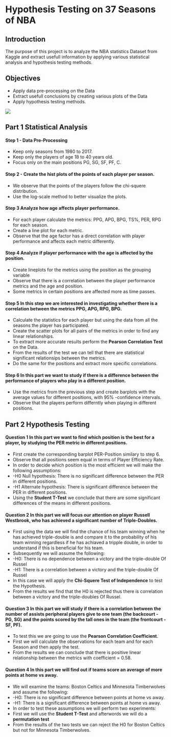 # Hypothesis Testing on 37 Seasons of NBA

## Introduction

The purpose of this project is to analyze the NBA statistics Dataset from Kaggle and extract usefull information by applying various statistical analysis and hypothesis testing methods.

## Objectives

* Apply data pre-processing on the Data
* Extract usefull conclusions by creating various plots of the Data
* Apply hypothesis testing methods.

<img src='https://github.com/KGharib/Test-Gif/blob/master/Lebron.gif'>

## Part 1 Statistical Analysis

#### Step 1 - Data Pre-Processing
* Keep only seasons from 1980 to 2017.
* Keep only the players of age 18 to 40 years old.
* Focus only on the main positions PG, SG, SF, PF, C.

#### Step 2 - Create the hist plots of the points of each player per season.
* We observe that the points of the players follow the chi-squere distribution.
* Use the log-scale method to better visualize the plots.

#### Step 3 Analyze how age affects player performance.
* For each player calculate the metrics: PPG, APG, BPG, TS%, PER, RPG for each season.
* Create a line plot for each metric.
* Observe that the age factor has a direct correlation with player performance and affects each metric differently.

#### Step 4 Analyze if player performance with the age is affected by the position.
* Create lineplots for the metrics using the position as the grouping variable
* Observe that there is a correlation between the player performance metrics and the age and position.
* Some metrics in certain positions are affected more as time passes.

#### Step 5 In this step we are interested in investigating whether there is a correlation between the metrics PPG, APG, RPG, BPG.
* Calculate the statistics for each player but using the data from all the seasons the player has participated.
* Create the scatter plots for all pairs of the metrics in order to find any linear relationships.
* To extract more accurate results perform the <b>Pearson Correlation Test</b> on the Data.
* From the results of the test we can tell that there are statistical significant relationsips between the metrics.
* Do the same for the positions and extract more specific correlations.

#### Step 6 In this part we want to study if there is a difference between the performance of players who play in a different position.
* Use the metrics from the previous step and create barplots with the average values for different positions, with 95% -confidence intervals.
* Observe that the players perform differntly when playing in different positions.

## Part 2 Hypothesis Testing

#### Question 1 In this part we want to find which position is the best for a player, by studying the PER metric in different positions.
* First create the corresponding barplot PER-Position similary to step 6.
* Observe that all positions seem equal in terms of Player Efficiency Rate.
* In order to decide which position is the most efficient we will make the following assumptions:
*  -H0 Null hypothesis: There is no significant difference between the PER in different positions.
*  -H1 Alternate hypothesis: There is significant difference between the PER in different positions.
* Using the <b>Student T-Test</b> we conclude that there are some significant differences of the means in different positions.

#### Question 2 In this part we will focus our attention on player Russell Westbrook, who has achieved a significant number of Triple-Doubles.
* First using the data we will find the chance of his team winning when he has achieved triple-double is and compare it to the probability of his team winning regardless if he has achiaved a tripple double, in order to understand if this is beneficial for his team.
* Subsequently we will assume the following:
*  -H0: There is no dependence between a victory and the triple-double Of Russel
*  -H1: There is a correlation between a victory and the triple-double Of Russel
* In this case we will apply the <b>Chi-Squere Test of Independence</b> to test the Hypothesis.
* From the results we find that the H0 is rejected thus there is correlation between a victory and the triple-doubles Of Russel.

#### Question 3 In this part we will study if there is a correlation between the number of assists peripheral players give to one team (the backcourt - PG, SG) and the points scored by the tall ones in the team (the frontcourt - SF, PF).
* To test this we are going to use the <b> Pearson Correlation Coefficient</b>.
* First we will calculate the observations for each team and for each Season and then apply the test.
* From the results we can conclude that there is positive linear relationship between the metrics with coefficient = 0.58.

#### Question 4 In this part we will find out if teams score an average of more points at home vs away.
* We will examine the teams: Boston Celtics and Minnesota Timberwolves and assume the following:
*  -H0: There is no significant difference between points at home vs away.
*  -H1: There is a significant difference between points at home vs away.
* In order to test these assumptions we will perform two experiments:
* First we will use the <b>Student T-Test</b> and afterwords we will do a <b>permutation test</b>
* From the results of the two tests we can reject the H0 for Boston Celtics but not for Minnesota Timberwolves.

